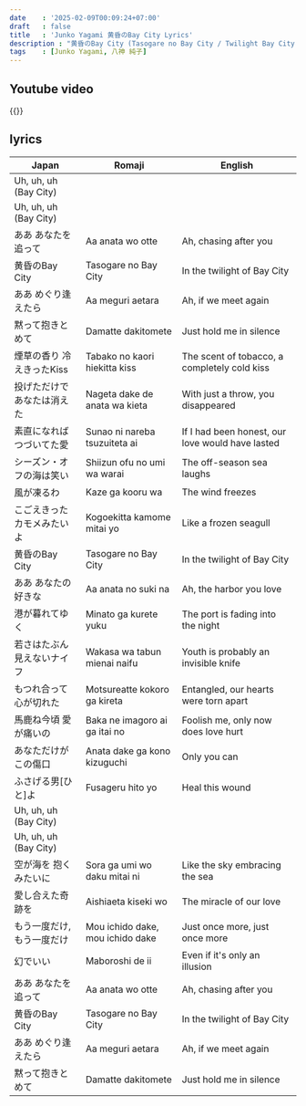 ```yaml
---
date    : '2025-02-09T00:09:24+07:00'
draft   : false
title   : 'Junko Yagami 黄昏のBay City Lyrics'
description : "黄昏のBay City (Tasogare no Bay City / Twilight Bay City by Junko Yagami is a melancholic yet smooth City Pop song that beautifully captures the wistful emotions of twilight by the bay. With its soulful melody and jazzy instrumentation, the song conveys a sense of longing and nostalgia, as if reminiscing about a past love or a fleeting moment in time. Junko Yagami’s rich and expressive vocals add depth to the atmosphere, making this track a timeless gem in the City Pop genre."
tags    : [Junko Yagami, 八神 純子]
---
```


## Youtube video
{{<youtube QLHMhVonF-s>}}

## lyrics
|Japan|Romaji|English
|-|-|-
|Uh, uh, uh (Bay City)
|Uh, uh, uh (Bay City)
| ああ あなたを追って | Aa anata wo otte | Ah, chasing after you
| 黄昏のBay City | Tasogare no Bay City | In the twilight of Bay City
| ああ めぐり逢えたら | Aa meguri aetara | Ah, if we meet again
| 黙って抱きとめて | Damatte dakitomete | Just hold me in silence
| 煙草の香り 冷えきったKiss | Tabako no kaori hiekitta kiss | The scent of tobacco, a completely cold kiss  
| 投げただけで あなたは消えた | Nageta dake de anata wa kieta | With just a throw, you disappeared  
| 素直になれば つづいてた愛 | Sunao ni nareba tsuzuiteta ai | If I had been honest, our love would have lasted  
| シーズン・オフの海は笑い | Shiizun ofu no umi wa warai | The off-season sea laughs  
| 風が凍るわ | Kaze ga kooru wa | The wind freezes  
| こごえきった カモメみたいよ | Kogoekitta kamome mitai yo | Like a frozen seagull
| 黄昏のBay City | Tasogare no Bay City | In the twilight of Bay City
| ああ あなたの好きな | Aa anata no suki na | Ah, the harbor you love
| 港が暮れてゆく | Minato ga kurete yuku | The port is fading into the night
| 若さはたぶん 見えないナイフ | Wakasa wa tabun mienai naifu | Youth is probably an invisible knife
| もつれ合って 心が切れた | Motsureatte kokoro ga kireta | Entangled, our hearts were torn apart
| 馬鹿ね今頃 愛が痛いの | Baka ne imagoro ai ga itai no | Foolish me, only now does love hurt
| あなただけが この傷口 | Anata dake ga kono kizuguchi | Only you can
| ふさげる男[ひと]よ | Fusageru hito yo | Heal this wound
|Uh, uh, uh (Bay City)
|Uh, uh, uh (Bay City)
| 空が海を 抱くみたいに | Sora ga umi wo daku mitai ni | Like the sky embracing the sea
| 愛し合えた奇跡を | Aishiaeta kiseki wo | The miracle of our love
| もう一度だけ, もう一度だけ | Mou ichido dake, mou ichido dake | Just once more, just once more
| 幻でいい | Maboroshi de ii | Even if it's only an illusion
| ああ あなたを追って | Aa anata wo otte | Ah, chasing after you
| 黄昏のBay City | Tasogare no Bay City | In the twilight of Bay City
| ああ めぐり逢えたら | Aa meguri aetara | Ah, if we meet again
| 黙って抱きとめて | Damatte dakitomete | Just hold me in silence